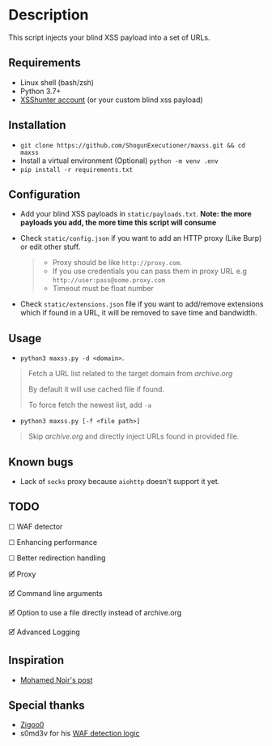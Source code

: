 # Description

This script injects your blind XSS payload into a set of URLs.

## Requirements

- Linux shell (bash/zsh)
- Python 3.7+
- [XSShunter account](https://xsshunter.com) (or your custom blind xss payload)

## Installation

- `git clone https://github.com/ShogunExecutioner/maxss.git && cd maxss`
- Install a virtual environment (Optional) `python -m venv .env`
- `pip install -r requirements.txt`

## Configuration

- Add your blind XSS payloads in `static/payloads.txt`. **Note: the more payloads you add, the more time this script will consume**
- Check `static/config.json` if you want to add an HTTP proxy (Like Burp) or edit other stuff.
    > - Proxy should be like `http://proxy.com`.
    > - If you use credentials you can pass them in proxy URL e.g `http://user:pass@some.proxy.com`
    > - Timeout must be float number

- Check `static/extensions.json` file if you want to add/remove extensions which if found in a URL, it will be removed to save time and bandwidth.

## Usage

- `python3 maxss.py -d <domain>`.

> Fetch a URL list related to the target domain from _archive.org_ 
>
> By default it will use cached file if found.
>
> To force fetch the newest list, add `-a`
- `python3 maxss.py [-f <file path>]` 
> Skip _archive.org_ and directly inject URLs found in provided file. 

## Known bugs

- Lack of `socks` proxy because `aiohttp` doesn't support it yet.

## TODO

☐ WAF detector

☐ Enhancing performance

☐ Better redirection handling

🗹 Proxy

🗹 Command line arguments

🗹 Option to use a file directly instead of archive.org

🗹 Advanced Logging

## Inspiration

- [Mohamed Noir's post](https://www.facebook.com/groups/pentesting4arabs/?post_id=989611208161843)

## Special thanks

- [Zigoo0](https://github.com/zigoo0)
- s0md3v for his [WAF detection logic](https://github.com/s0md3v/XSStrike/blob/master/core/wafDetector.py)
